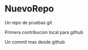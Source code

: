 # NuevoRepo
Un repo de pruebas git

Primera contribucion local para github

Un commit mas desde github
